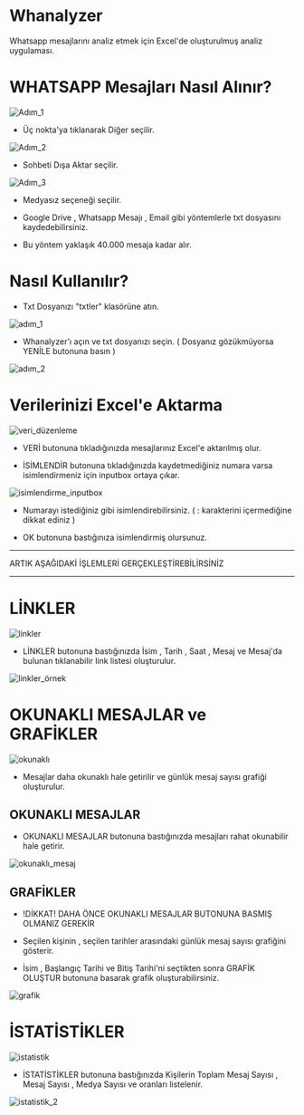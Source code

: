 # Whanalyzer
Whatsapp mesajlarını analiz etmek için Excel'de oluşturulmuş analiz uygulaması.

# WHATSAPP Mesajları Nasıl Alınır?

![Adım_1](https://github.com/tashteg0/Whanalyzer/assets/100838566/0c8ebdb0-b734-4efa-8446-24cfe28b0904)

* Üç nokta'ya tıklanarak Diğer seçilir.

![Adım_2](https://github.com/tashteg0/Whanalyzer/assets/100838566/6f17708b-7d23-4780-95ee-52559983aa94)

* Sohbeti Dışa Aktar seçilir.

![Adım_3](https://github.com/tashteg0/Whanalyzer/assets/100838566/f0d2ec7b-3214-49e1-be54-c8a2204572a3)

* Medyasız seçeneği seçilir.

* Google Drive , Whatsapp Mesajı , Email gibi yöntemlerle txt dosyasını kaydedebilirsiniz.

* Bu yöntem yaklaşık 40.000 mesaja kadar alır.

# Nasıl Kullanılır?

* Txt Dosyanızı "txtler" klasörüne atın.
  
![adım_1](https://github.com/tashteg0/Whanalyzer/assets/100838566/29dd0a12-e63c-413f-aab3-5ef69bfe58f7)

* Whanalyzer'ı açın ve txt dosyanızı seçin. ( Dosyanız gözükmüyorsa YENİLE butonuna basın )

![adım_2](https://github.com/tashteg0/Whanalyzer/assets/100838566/42614f46-9989-4bc5-8f9b-c3381e3775f9)

# Verilerinizi Excel'e Aktarma

![veri_düzenleme](https://github.com/tashteg0/Whanalyzer/assets/100838566/3f76a676-976d-414b-8293-21129a39c1b0)

* VERİ butonuna tıkladığınızda mesajlarınız Excel'e aktarılmış olur.

* İSİMLENDİR butonuna tıkladığınızda kaydetmediğiniz numara varsa isimlendirmeniz için inputbox ortaya çıkar.

 ![isimlendirme_inputbox](https://github.com/tashteg0/Whanalyzer/assets/100838566/9c9667c1-a1ac-451b-a092-661c9bb2d508)

* Numarayı istediğiniz gibi isimlendirebilirsiniz. ( : karakterini içermediğine dikkat ediniz )

* OK butonuna bastığınıza isimlendirmiş olursunuz.

***
ARTIK AŞAĞIDAKİ İŞLEMLERİ GERÇEKLEŞTİREBİLİRSİNİZ
***

# LİNKLER

![linkler](https://github.com/tashteg0/Whanalyzer/assets/100838566/7e9a2006-3bab-498c-9ed1-9a630050eb6a)

* LİNKLER butonuna bastığınızda İsim , Tarih , Saat , Mesaj ve Mesaj'da bulunan tıklanabilir link listesi oluşturulur.

![linkler_örnek](https://github.com/tashteg0/Whanalyzer/assets/100838566/e06382fa-f9c2-42cb-8af4-4fb5b92e0e3f)

# OKUNAKLI MESAJLAR ve GRAFİKLER

![okunaklı](https://github.com/tashteg0/Whanalyzer/assets/100838566/e2774b11-6247-4b69-bcfe-32a7903b3942)

* Mesajlar daha okunaklı hale getirilir ve günlük mesaj sayısı grafiği oluşturulur.

## OKUNAKLI MESAJLAR

* OKUNAKLI MESAJLAR butonuna bastığınızda mesajları rahat okunabilir hale getirir.

![okunaklı_mesaj](https://github.com/tashteg0/Whanalyzer/assets/100838566/310363a8-e7f4-40c0-8631-a55c0a93e183)

## GRAFİKLER

* !DİKKAT! DAHA ÖNCE OKUNAKLI MESAJLAR BUTONUNA BASMIŞ OLMANIZ GEREKİR

* Seçilen kişinin , seçilen tarihler arasındaki günlük mesaj sayısı grafiğini gösterir.

* İsim , Başlangıç Tarihi ve Bitiş Tarihi'ni seçtikten sonra GRAFİK OLUŞTUR butonuna basarak grafik oluşturabilirsiniz.

![grafik](https://github.com/tashteg0/Whanalyzer/assets/100838566/f82e7aa7-4606-4de3-a5f8-6b248e12d2ab)

# İSTATİSTİKLER

![istatistik](https://github.com/tashteg0/Whanalyzer/assets/100838566/3ad54c18-3bc9-4f9e-ac3a-4dcf48f9d35d)

* İSTATİSTİKLER butonuna bastığınızda Kişilerin Toplam Mesaj Sayısı , Mesaj Sayısı , Medya Sayısı ve oranları listelenir.

![istatistik_2](https://github.com/tashteg0/Whanalyzer/assets/100838566/f29e1750-ecf7-4129-8703-d0679f746bf3)

